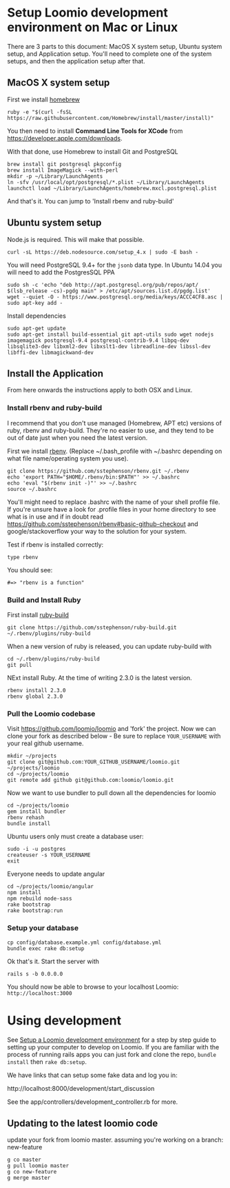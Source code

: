 # Setup Loomio development environment on Mac or Linux

There are 3 parts to this document: MacOS X system setup, Ubuntu system setup, and Application setup. You'll need to complete one of the system setups, and then the application setup after that.

## MacOS X system setup

First we install [homebrew](http://brew.sh)

```
ruby -e "$(curl -fsSL https://raw.githubusercontent.com/Homebrew/install/master/install)"
```

You then need to install __Command Line Tools for XCode__ from https://developer.apple.com/downloads.

With that done, use Homebrew to install Git and PostgreSQL

```
brew install git postgresql pkgconfig
brew install ImageMagick --with-perl
mkdir -p ~/Library/LaunchAgents
ln -sfv /usr/local/opt/postgresql/*.plist ~/Library/LaunchAgents
launchctl load ~/Library/LaunchAgents/homebrew.mxcl.postgresql.plist
```

And that's it. You can jump to 'Install rbenv and ruby-build'

## Ubuntu system setup

Node.js is required.  This will make that possible.
```
curl -sL https://deb.nodesource.com/setup_4.x | sudo -E bash -
```
You will need PostgreSQL 9.4+ for the `jsonb` data type.
In Ubuntu 14.04 you will need to add the PostgresSQL PPA
```
sudo sh -c 'echo "deb http://apt.postgresql.org/pub/repos/apt/ $(lsb_release -cs)-pgdg main" > /etc/apt/sources.list.d/pgdg.list'
wget --quiet -O - https://www.postgresql.org/media/keys/ACCC4CF8.asc | sudo apt-key add -
```
Install dependencies
```
sudo apt-get update
sudo apt-get install build-essential git apt-utils sudo wget nodejs imagemagick postgresql-9.4 postgresql-contrib-9.4 libpq-dev libsqlite3-dev libxml2-dev libxslt1-dev libreadline-dev libssl-dev libffi-dev libmagickwand-dev
```

## Install the Application

From here onwards the instructions apply to both OSX and Linux.

### Install rbenv and ruby-build


I recommend that you don't use managed (Homebrew, APT etc) versions of ruby, rbenv and ruby-build. They're no easier to use, and they tend to be out of date just when you need the latest version.

First we install [rbenv](https://github.com/sstephenson/rbenv). (Replace ~/.bash_profile with ~/.bashrc depending on what file name/operating system you use).

```
git clone https://github.com/sstephenson/rbenv.git ~/.rbenv
echo 'export PATH="$HOME/.rbenv/bin:$PATH"' >> ~/.bashrc
echo 'eval "$(rbenv init -)"' >> ~/.bashrc
source ~/.bashrc
```
You'll might need to replace .bashrc with the name of your shell profile file. If you're unsure have a look for .profile files in your home directory to see what is in use and if in doubt read https://github.com/sstephenson/rbenv#basic-github-checkout and google/stackoverflow your way to the solution for your system.

Test if rbenv is installed correctly:
```
type rbenv
```

You should see:
```
#=> "rbenv is a function"
```

### Build and Install Ruby
First install [ruby-build](https://github.com/sstephenson/ruby-build#readme)
```
git clone https://github.com/sstephenson/ruby-build.git ~/.rbenv/plugins/ruby-build
```
When a new version of ruby is released, you can update ruby-build with
```
cd ~/.rbenv/plugins/ruby-build
git pull
```
NExt install Ruby. At the time of writing 2.3.0 is the latest version.
```
rbenv install 2.3.0
rbenv global 2.3.0
```

### Pull the Loomio codebase

Visit https://github.com/loomio/loomio and 'fork' the project. Now we can clone your fork as described below - Be sure to replace `YOUR_USERNAME` with your real github username.

```
mkdir ~/projects
git clone git@github.com:YOUR_GITHUB_USERNAME/loomio.git ~/projects/loomio
cd ~/projects/loomio
git remote add github git@github.com:loomio/loomio.git
```
Now we want to use bundler to pull down all the dependencies for loomio
```
cd ~/projects/loomio
gem install bundler
rbenv rehash
bundle install
```
Ubuntu users only must create a database user:
```
sudo -i -u postgres
createuser -s YOUR_USERNAME
exit
```
Everyone needs to update angular
```
cd ~/projects/loomio/angular
npm install
npm rebuild node-sass
rake bootstrap
rake bootstrap:run
```
### Setup your database
```
cp config/database.example.yml config/database.yml
bundle exec rake db:setup
```

Ok that's it. Start the server with

```
rails s -b 0.0.0.0
```

You should now be able to browse to your localhost Loomio: `http://localhost:3000`


# Using development

See [Setup a Loomio development environment](setup_development_environment.md) for a step by step guide to setting up your computer to develop on Loomio. If you are familiar with the process of running rails apps you can just fork and clone the repo, `bundle install` then `rake db:setup`.

We have links that can setup some fake data and log you in:

  http://localhost:8000/development/start_discussion

See the app/controllers/development_controller.rb for more.

## Updating to the latest loomio code
update your fork from loomio master.
assuming you're working on a branch: new-feature

```
g co master
g pull loomio master
g co new-feature
g merge master
```
